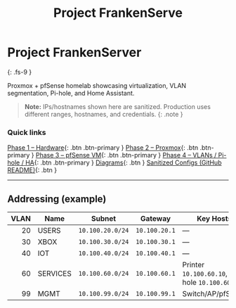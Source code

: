 ﻿---
title: Project FrankenServe
nav_order: 1
has_toc: true
image: /Project-FrankenServer/assets/og/frankenserver-og.png
description: Proxmox + pfSense home lab built from spare hardware (“FrankenServer”). Virtual machines with VLANs (Private, XBOX, IOT, Security, Lab) and services including storage, VPN, NVR/security cameras, DHCP/DNS, Pi-hole, and Home Assistant. Public docs are sanitized.
---

# Project FrankenServer
{: .fs-9 }

Proxmox + pfSense homelab showcasing virtualization, VLAN segmentation, Pi-hole, and Home Assistant.

> **Note:** IPs/hostnames shown here are sanitized. Production uses different ranges, hostnames, and credentials.
{: .note }

### Quick links
[Phase 1 – Hardware](Phase1-Hardware.md){: .btn .btn-primary }
[Phase 2 – Proxmox](Phase2-Proxmox.md){: .btn .btn-primary }
[Phase 3 – pfSense VM](Phase3-pfSense.md){: .btn .btn-primary }
[Phase 4 – VLANs / Pi-hole / HA](Phase4-VLANs.md){: .btn .btn-primary }
[Diagrams](Diagrams/){: .btn }
[Sanitized Configs (GitHub README)](https://github.com/Redleg101/Project-FrankenServer#configs--templates-sanitized){: .btn }

---

## Addressing (example)

<table>
  <thead>
    <tr>
      <th style="text-align:right;">VLAN</th>
      <th>Name</th>
      <th>Subnet</th>
      <th>Gateway</th>
      <th>Key Hosts</th>
    </tr>
  </thead>
  <tbody>
    <tr><td style="text-align:right;">20</td><td>USERS</td><td><code>10.100.20.0/24</code></td><td><code>10.100.20.1</code></td><td>—</td></tr>
    <tr><td style="text-align:right;">30</td><td>XBOX</td><td><code>10.100.30.0/24</code></td><td><code>10.100.30.1</code></td><td>—</td></tr>
    <tr><td style="text-align:right;">40</td><td>IOT</td><td><code>10.100.40.0/24</code></td><td><code>10.100.40.1</code></td><td>—</td></tr>
    <tr><td style="text-align:right;">60</td><td>SERVICES</td><td><code>10.100.60.0/24</code></td><td><code>10.100.60.1</code></td><td>Printer <code>10.100.60.10</code>, Pi-hole <code>10.100.60.20</code></td></tr>
    <tr><td style="text-align:right;">99</td><td>MGMT</td><td><code>10.100.99.0/24</code></td><td><code>10.100.99.1</code></td><td>Switch/AP/pfSense</td></tr>
  </tbody>
</table>
